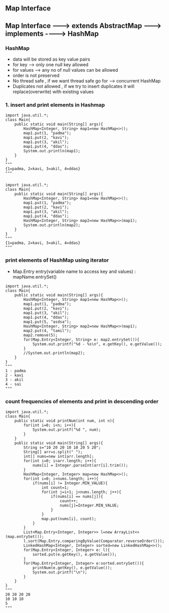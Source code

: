 ## Map Interface
## Map Interface ---> extends AbstractMap ---> implements ----> HashMap

### HashMap
* data will be stored as key value pairs
* for key --> only one null key allowed
* for values --> any no of null values can be allowed
* order is not preserved
* No thread safe , if we want thread safe go for --> concurrent HashMap
* Duplicates not allowed , if we try to insert duplicates it will replace(overwrite) with existing values
  
### 1. insert and print elements in Hashmap
```
import java.util.*;
class Main{
    public static void main(String[] args){
        HashMap<Integer, String> map1=new HashMap<>();
        map1.put(1, "padma");
        map1.put(2, "kavi");
        map1.put(3, "akil");
        map1.put(4, "ddas");
        System.out.println(map1);
    }
}
"""
{1=padma, 2=kavi, 3=akil, 4=ddas}
"""
```

###
```
import java.util.*;
class Main{
    public static void main(String[] args){
        HashMap<Integer, String> map1=new HashMap<>();
        map1.put(1, "padma");
        map1.put(2, "kavi");
        map1.put(3, "akil");
        map1.put(4, "ddas");
        HashMap<Integer, String> map2=new HashMap<>(map1);
        System.out.println(map2);
    }
}
"""
{1=padma, 2=kavi, 3=akil, 4=ddas}
"""
```

### print elements of  HashMap using iterator
* Map.Entry<genric type> entry(variable name to access key and values)  : mapName.entrySet()
```
import java.util.*;
class Main{
    public static void main(String[] args){
        HashMap<Integer, String> map1=new HashMap<>();
        map1.put(1, "padma");
        map1.put(2, "kavi");
        map1.put(3, "akil");
        map1.put(4, "ddas");
        map1.put(5, "asdsa");
        HashMap<Integer, String> map2=new HashMap<>(map1);
        map2.put(4, "tamil");
        map2.remove(5);
        for(Map.Entry<Integer, String> e: map2.entrySet()){
            System.out.printf("%d - %s\n", e.getKey(), e.getValue());
        }
        //System.out.println(map2);
    }
}
"""
1 - padma
2 - kavi
3 - akil
4 - sai
"""
```


### count frequencies of elements and print in descending order
```
import java.util.*;
class Main{
    public static void printNum(int num, int n){
        for(int i=0; i<n; i++){
            System.out.printf("%d ", num);
        }
    }
    public static void main(String[] args){
        String s="10 20 20 10 10 20 5 20";
        String[] arr=s.split(" ");
        int[] nums=new int[arr.length];
        for(int i=0; i<arr.length; i++){
            nums[i] = Integer.parseInt(arr[i].trim());
        }
        HashMap<Integer, Integer> map=new HashMap<>();
        for(int i=0; i<nums.length; i++){
            if(nums[i] != Integer.MIN_VALUE){
                int count=1;
                for(int j=i+1; j<nums.length; j++){
                    if(nums[i] == nums[j]){
                        count++;
                        nums[j]=Integer.MIN_VALUE;
                    }
                }
                map.put(nums[i], count);
            }
        }
        List<Map.Entry<Integer, Integer>> l=new ArrayList<>(map.entrySet());
        l.sort(Map.Entry.comparingByValue(Comparator.reverseOrder()));
        LinkedHashMap<Integer, Integer> sorted=new LinkedHashMap<>();
        for(Map.Entry<Integer, Integer> e: l){
            sorted.put(e.getKey(), e.getValue());
        }
        for(Map.Entry<Integer, Integer> e:sorted.entrySet()){
            printNum(e.getKey(), e.getValue());
            System.out.printf("\n");
        }
    }
}
"""
20 20 20 20 
10 10 10
5
"""
```
